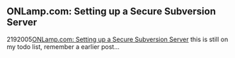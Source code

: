 <article><h1>ONLamp.com: Setting up a Secure Subversion Server</h1><time><span class="day">21</span><span class="month">9</span><span class="year">2005</span></time><a href="http://www.onlamp.com/pub/a/bsd/2005/05/12/FreeBSD_Basics.html">ONLamp.com: Setting up a Secure Subversion Server</a> this is still on my todo list, remember a earlier post...</article>